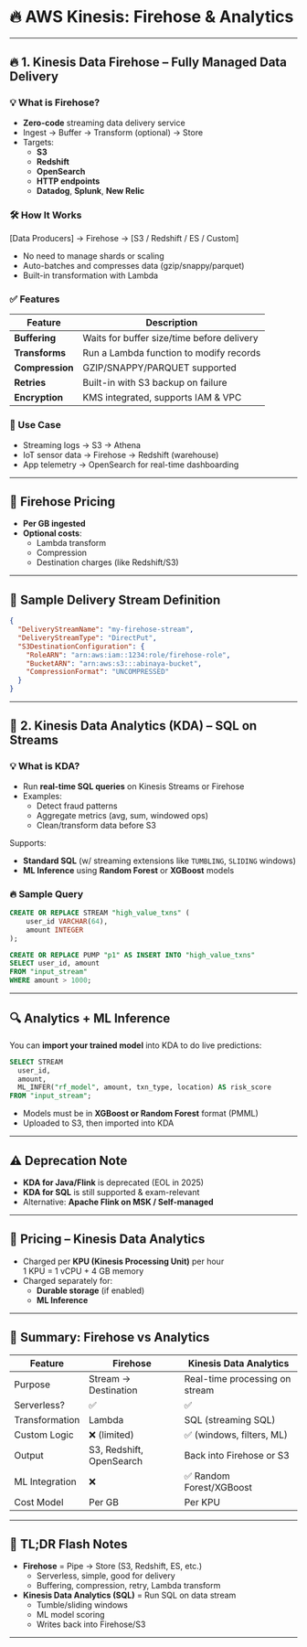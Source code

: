 # 🔥 AWS Kinesis: Firehose & Analytics

---

## 🔥 1. Kinesis Data Firehose – Fully Managed Data Delivery

### 💡 What is Firehose?

- **Zero-code** streaming data delivery service
- Ingest → Buffer → Transform (optional) → Store
- Targets:
  - **S3**
  - **Redshift**
  - **OpenSearch**
  - **HTTP endpoints**
  - **Datadog**, **Splunk**, **New Relic**

### 🛠️ How It Works
  [Data Producers] → Firehose → [S3 / Redshift / ES / Custom]

- No need to manage shards or scaling
- Auto-batches and compresses data (gzip/snappy/parquet)
- Built-in transformation with Lambda

### ✅ Features

| Feature              | Description                              |
|----------------------|------------------------------------------|
| **Buffering**        | Waits for buffer size/time before delivery |
| **Transforms**       | Run a Lambda function to modify records |
| **Compression**      | GZIP/SNAPPY/PARQUET supported            |
| **Retries**          | Built-in with S3 backup on failure       |
| **Encryption**       | KMS integrated, supports IAM & VPC       |

### 🧠 Use Case

- Streaming logs → S3 → Athena
- IoT sensor data → Firehose → Redshift (warehouse)
- App telemetry → OpenSearch for real-time dashboarding

---

## 💸 Firehose Pricing

- **Per GB ingested**
- **Optional costs**:
  - Lambda transform
  - Compression
  - Destination charges (like Redshift/S3)

---

## 🔎 Sample Delivery Stream Definition

~~~json
{
  "DeliveryStreamName": "my-firehose-stream",
  "DeliveryStreamType": "DirectPut",
  "S3DestinationConfiguration": {
    "RoleARN": "arn:aws:iam::1234:role/firehose-role",
    "BucketARN": "arn:aws:s3:::abinaya-bucket",
    "CompressionFormat": "UNCOMPRESSED"
  }
}
~~~

---

## 🧠 2. Kinesis Data Analytics (KDA) – SQL on Streams

### 💡 What is KDA?

- Run **real-time SQL queries** on Kinesis Streams or Firehose
- Examples:
  - Detect fraud patterns
  - Aggregate metrics (avg, sum, windowed ops)
  - Clean/transform data before S3

Supports:
- **Standard SQL** (w/ streaming extensions like `TUMBLING`, `SLIDING` windows)
- **ML Inference** using **Random Forest** or **XGBoost** models

### 🔥 Sample Query

~~~sql
CREATE OR REPLACE STREAM "high_value_txns" (
    user_id VARCHAR(64),
    amount INTEGER
);

CREATE OR REPLACE PUMP "p1" AS INSERT INTO "high_value_txns"
SELECT user_id, amount
FROM "input_stream"
WHERE amount > 1000;
~~~

---

## 🔍 Analytics + ML Inference

You can **import your trained model** into KDA to do live predictions:

~~~sql
SELECT STREAM 
  user_id,
  amount,
  ML_INFER("rf_model", amount, txn_type, location) AS risk_score
FROM "input_stream";
~~~

- Models must be in **XGBoost or Random Forest** format (PMML)
- Uploaded to S3, then imported into KDA

---

## ⚠️ Deprecation Note

- **KDA for Java/Flink** is deprecated (EOL in 2025)
- **KDA for SQL** is still supported & exam-relevant
- Alternative: **Apache Flink on MSK / Self-managed**

---

## 💸 Pricing – Kinesis Data Analytics

- Charged per **KPU (Kinesis Processing Unit)** per hour  
  1 KPU = 1 vCPU + 4 GB memory  
- Charged separately for:
  - **Durable storage** (if enabled)
  - **ML Inference**

---

## 🔁 Summary: Firehose vs Analytics

| Feature                 | Firehose                        | Kinesis Data Analytics          |
|--------------------------|----------------------------------|----------------------------------|
| Purpose                  | Stream → Destination            | Real-time processing on stream  |
| Serverless?              | ✅                               | ✅                               |
| Transformation           | Lambda                          | SQL (streaming SQL)             |
| Custom Logic             | ❌ (limited)                    | ✅ (windows, filters, ML)       |
| Output                   | S3, Redshift, OpenSearch        | Back into Firehose or S3        |
| ML Integration           | ❌                              | ✅ Random Forest/XGBoost         |
| Cost Model               | Per GB                          | Per KPU                         |

---

## 🧠 TL;DR Flash Notes

- **Firehose** = Pipe → Store (S3, Redshift, ES, etc.)
  - Serverless, simple, good for delivery
  - Buffering, compression, retry, Lambda transform
- **Kinesis Data Analytics (SQL)** = Run SQL on data stream
  - Tumble/sliding windows
  - ML model scoring
  - Writes back into Firehose/S3

---
